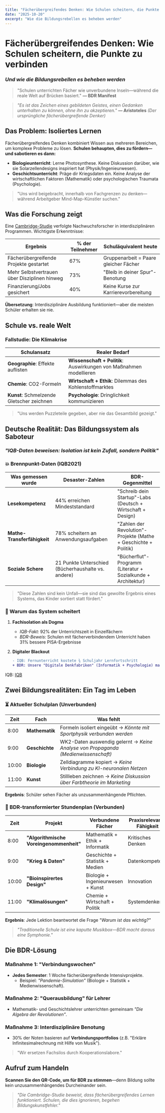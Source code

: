 ```yaml
---
title: "Fächerübergreifendes Denken: Wie Schulen scheitern, die Punkte zu verbinden"
date: "2025-10-20"
excerpt: "Wie die Bildungsrebellen es beheben werden"
---
```

# Fächerübergreifendes Denken: Wie Schulen scheitern, die Punkte zu verbinden
### *Und wie die Bildungsrebellen es beheben werden*

> "Schulen unterrichten Fächer wie unverbundene Inseln—während die reale Welt auf Brücken basiert."
> **— BDR Manifest**

> *"Es ist das Zeichen eines gebildeten Geistes, einen Gedanken unterhalten zu können, ohne ihn zu akzeptieren."*
> **— Aristoteles** *(Der ursprüngliche fächerübergreifende Denker)*

## Das Problem: Isoliertes Lernen
Fächerübergreifendes Denken kombiniert Wissen aus mehreren Bereichen, um komplexe Probleme zu lösen. **Schulen behaupten, dies zu fördern—und sabotieren es dann:**

- **Biologieunterricht**: Lerne Photosynthese. Keine Diskussion darüber, wie sie Solarzellendesigns inspiriert hat (Physik/Ingenieurwesen).
- **Geschichtsunterricht**: Präge dir Kriegsdaten ein. Keine Analyse der wirtschaftlichen Faktoren (Mathematik) oder psychologischen Traumata (Psychologie).

> "Uns wird beigebracht, innerhalb von Fachgrenzen zu denken—während Arbeitgeber Mind-Map-Künstler suchen."

## Was die Forschung zeigt
Eine [Cambridge-Studie](https://www.cambridge.org/core/journals/european-review/article/following-up-on-interdisciplinary-encounters-benefits-for-early-career-researchers/873B0989C6E55D2795DEFE99674A0686) verfolgte Nachwuchsforscher in interdisziplinären Programmen. Wichtigste Erkenntnisse:

| Ergebnis                                     | % der Teilnehmer | Schuläquivalent heute                 |
|----------------------------------------------|------------------|---------------------------------------|
| Fächerübergreifende Projekte gestartet       | 67%              | Gruppenarbeit = Paare gleicher Fächer |
| Mehr Selbstvertrauen über Disziplinen hinweg | 73%              | "Bleib in deiner Spur"-Benotung       |
| Finanzierung/Jobs gesichert                  | 40%              | Keine Kurse zur Karrierevorbereitung  |

**Übersetzung**: Interdisziplinäre Ausbildung funktioniert—aber die meisten Schüler erhalten sie nie.

## Schule vs. reale Welt

### Fallstudie: Die Klimakrise
| Schulansatz                               | Realer Bedarf                                                      |
|-------------------------------------------|--------------------------------------------------------------------|
| **Geographie**: Effekte auflisten         | **Wissenschaft + Politik**: Auswirkungen von Maßnahmen modellieren |
| **Chemie**: CO2-Formeln                   | **Wirtschaft + Ethik**: Dilemmas des Kohlenstoffmarktes            |
| **Kunst**: Schmelzende Gletscher zeichnen | **Psychologie**: Dringlichkeit kommunizieren                       |

> "Uns werden Puzzleteile gegeben, aber nie das Gesamtbild gezeigt."

## Deutsche Realität: Das Bildungssystem als Saboteur
### *"IQB-Daten beweisen: Isolation ist kein Zufall, sondern Politik"*

### 💥 Brennpunkt-Daten (IQB2021)
| Was gemessen wurde          | Desaster-Zahlen                                    | BDR-Gegenmittel                                                 |  
|-----------------------------|----------------------------------------------------|-----------------------------------------------------------------|  
| **Lesekompetenz**           | 44% erreichen Mindeststandard                      | "Schreib dein Startup"-Labs (Deutsch + Wirtschaft + Design)     |  
| **Mathe-Transferfähigkeit** | 78% scheitern an Anwendungsaufgaben                | "Zahlen der Revolution"-Projekte (Mathe + Geschichte + Politik) |  
| **Soziale Schere**          | 21 Punkte Unterschied (Bücherhaushalte vs. andere) | "Bücherflut"-Programm (Literatur + Sozialkunde + Architektur)   |  

> "Diese Zahlen sind kein Unfall—sie sind das gewollte Ergebnis eines Systems, das Kinder sortiert statt fördert."

### 🔄 Warum das System scheitert
1. **Fachisolation als Dogma**
    - *IQB-Fakt:* 92% der Unterrichtszeit in Einzelfächern
    - *BDR-Beweis:* Schulen mit fächerverbindendem Unterricht haben 31% bessere PISA-Ergebnisse

2. **Digitaler Blackout**
   ```diff
   - IQB: Fernunterricht kostete ¾ Schuljahr Lernfortschritt  
   + BDR: Unsere "Digitale Denkfabriken" (Informatik + Psychologie) machen Verluste zu Gewinnen  
   ```  

IQB: [IQB](https://www.iqb.hu-berlin.de/bt/BT2021/Bericht)

## Zwei Bildungsrealitäten: Ein Tag im Leben

### ⏳ Aktueller Schulplan (Unverbunden)
| Zeit  | Fach           | Was fehlt                                                                         |
|-------|----------------|-----------------------------------------------------------------------------------|
| 8:00  | **Mathematik** | Formeln isoliert eingeübt → *Könnte mit Sportphysik verbunden werden*             |
| 9:00  | **Geschichte** | WK2-Daten auswendig gelernt → *Keine Analyse von Propaganda (Medienwissenschaft)* |
| 10:00 | **Biologie**   | Zelldiagramme kopiert → *Keine Verbindung zu KI-neuronalen Netzen*                |
| 11:00 | **Kunst**      | Stillleben zeichnen → *Keine Diskussion über Farbtheorie im Marketing*            |

**Ergebnis**: Schüler sehen Fächer als unzusammenhängende Pflichten.

### 🚀 BDR-transformierter Stundenplan (Verbunden)
| Zeit  | Projekt                                 | Verbundene Fächer                 | Praxisrelevante Fähigkeit |
|-------|-----------------------------------------|-----------------------------------|---------------------------|
| 8:00  | **"Algorithmische Voreingenommenheit"** | Mathematik + Ethik + Informatik   | Kritisches Denken         |
| 9:00  | **"Krieg & Daten"**                     | Geschichte + Statistik + Medien   | Datenkompetenz            |
| 10:00 | **"Bioinspirertes Design"**             | Biologie + Ingenieurwesen + Kunst | Innovation                |
| 11:00 | **"Klimalösungen"**                     | Chemie + Wirtschaft + Politik     | Systemdenken              |

**Ergebnis**: Jede Lektion beantwortet die Frage *"Warum ist das wichtig?"*

> *"Traditionelle Schule ist eine kaputte Musikbox—BDR macht daraus eine Symphonie."*

## Die BDR-Lösung
### Maßnahme 1: "Verbindungswochen"
- **Jedes Semester**: 1 Woche fächerübergreifende Intensivprojekte.
    - Beispiel: *"Pandemie-Simulation"* (Biologie + Statistik + Medienwissenschaft).

### Maßnahme 2: "Querausbildung" für Lehrer
- Mathematik- und Geschichtslehrer unterrichten gemeinsam *"Die Algebra der Revolutionen"*.

### Maßnahme 3: Interdisziplinäre Benotung
- 30% der Noten basieren auf **Verbindungsportfolios** (z.B. "Erkläre Infinitesimalrechnung mit Hilfe von Musik").

> "Wir ersetzen Fachsilos durch Kooperationslabore."

## Aufruf zum Handeln
**Scannen Sie den QR-Code, um für BDR zu stimmen**—denn Bildung sollte kein unzusammenhängendes Durcheinander sein.

> *"Die Cambridge-Studie beweist, dass fächerübergreifendes Lernen funktioniert. Schulen, die dies ignorieren, begehen Bildungskunstfehler."*